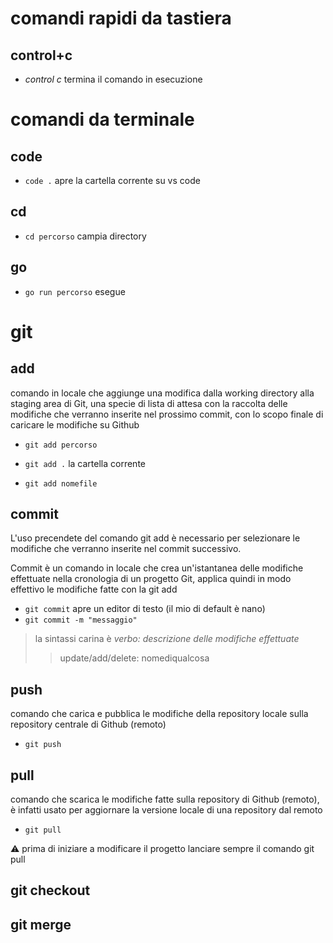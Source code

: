 # comandi rapidi da tastiera

## control+c

- _control c_ termina il comando in esecuzione


# comandi da terminale

## code

- `code .` apre la cartella corrente su vs code

## cd

- `cd percorso` campia directory


## go

- `go run percorso` esegue


# git


## add

comando in locale che aggiunge una modifica dalla working directory alla staging area di Git, una specie di lista di attesa con la raccolta delle modifiche che verranno inserite nel prossimo commit, con lo scopo finale di caricare le modifiche su Github

- `git add percorso`

- `git add .` la cartella corrente

- `git add nomefile` 


## commit

L'uso precendete del comando git add è necessario per selezionare le modifiche che verranno inserite nel commit successivo.

Commit è un comando in locale che crea un'istantanea delle modifiche effettuate nella cronologia di un progetto Git, applica quindi in modo effettivo le modifiche fatte con la git add

- `git commit` apre un editor di testo (il mio di default è nano)
- `git commit -m "messaggio"`

> la sintassi carina è _verbo: descrizione delle modifiche effettuate_
>> update/add/delete: nomediqualcosa


## push 

comando che carica e pubblica le modifiche della repository locale sulla repository centrale di Github (remoto)

- `git push`


## pull

comando che scarica le modifiche fatte sulla repository di Github (remoto), è infatti usato per aggiornare la versione locale di una repository dal remoto

- `git pull`

⚠️ prima di iniziare a modificare il progetto lanciare sempre il comando git pull


## git checkout


## git merge
